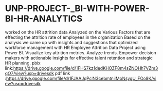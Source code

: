 # UNP-PROJECT-_BI-WITH-POWER-BI-HR-ANALYTICS
worked on the HR attrition data 
Analyzed on the Various Factors that are effecting the attrition rate of employees in the organization
Based on  the analysis we came up with insights and suggestions that optimized workforce management with HR Employee Attrition Data Project using Power BI.
 Visualize key attrition metrics.
 Analyze trends. 
Empower decision-makers with actionable insights for effective talent retention and strategic HR planning.
pbix link:https://drive.google.com/file/d/1FHS7kz1dedKHOZF8m4sZNOHh7VZm3qO7/view?usp=drivesdk
pdf link :https://drive.google.com/file/d/1FJAAJqPclN3cebmtnilMoNsygU_FOo9K/view?usp=drivesdk
